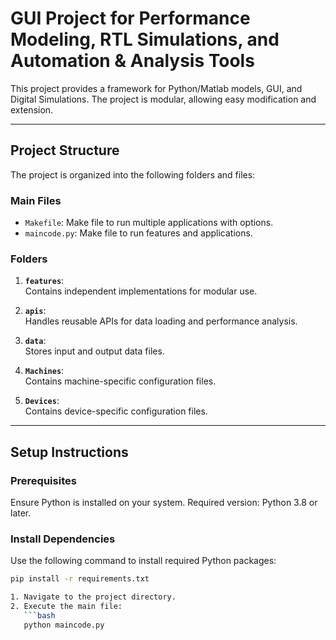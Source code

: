 # GUI Project for Performance Modeling, RTL Simulations, and Automation & Analysis Tools

This project provides a framework for Python/Matlab models, GUI, and Digital Simulations. The project is modular, allowing easy modification and extension.

---

## Project Structure
The project is organized into the following folders and files:

### Main Files
- `Makefile`: Make file to run multiple applications with options.
- `maincode.py`: Make file to run features and applications.

### Folders
1. **`features`**:  
   Contains independent implementations for modular use.

2. **`apis`**:  
   Handles reusable APIs for data loading and performance analysis.

3. **`data`**:  
   Stores input and output data files.

4. **`Machines`**:  
   Contains machine-specific configuration files.

5. **`Devices`**:  
   Contains device-specific configuration files.
---

## Setup Instructions

### Prerequisites
Ensure Python is installed on your system. Required version: Python 3.8 or later.

### Install Dependencies
Use the following command to install required Python packages:
```bash
pip install -r requirements.txt

1. Navigate to the project directory.
2. Execute the main file:
   ```bash
   python maincode.py
